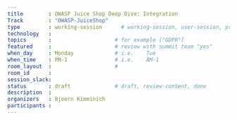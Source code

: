 ```yaml
---
title        : OWASP Juice Shop Deep Dive: Integration
Track        : "OWASP-JuiceShop"
type         : working-session      # working-session, user-session, product-session
technology   :
topics       :                    # for example ["GDPR"]
featured     :                    # review with summit team "yes"
when_day     : Monday             # i.e.    Tue
when_time    : PM-1               # i.e.    AM-1
room_layout  :                    #
room_id      :
session_slack: 
status       : draft              # draft, review-content, done
description  :
organizers   : Bjoern Kimminich
participants :
---
```



<!--(add intro)

## WHY

(...)

## What

(...)

## Outcomes

(...)

## References

(...)


## Previous-->
